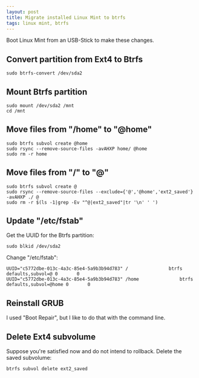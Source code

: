 ```yaml
---
layout: post
title: Migrate installed Linux Mint to btrfs
tags: linux mint, btrfs
---
```


Boot Linux Mint from an USB-Stick to make these changes.

## Convert partition from Ext4 to Btrfs

```
sudo btrfs-convert /dev/sda2
```

## Mount Btrfs partition

```
sudo mount /dev/sda2 /mnt
cd /mnt
```

## Move files from "/home" to "@home"

```
sudo btrfs subvol create @home
sudo rsync --remove-source-files -avAHXP home/ @home
sudo rm -r home
```

## Move files from "/" to "@"

```
sudo btrfs subvol create @
sudo rsync --remove-source-files --exclude={'@','@home','ext2_saved'} -avAHXP ./ @
sudo rm -r $(ls -1|grep -Ev "^@|ext2_saved"|tr '\n' ' ')
```

## Update "/etc/fstab"

Get the UUID for the Btrfs partition:

```
sudo blkid /dev/sda2
```

Change "/etc/fstab":

```
UUID="c5772dbe-013c-4a3c-85e4-5a9b3b94d783" /               btrfs    defaults,subvol=@ 0       0
UUID="c5772dbe-013c-4a3c-85e4-5a9b3b94d783" /home               btrfs    defaults,subvol=@home 0       0
```

## Reinstall GRUB

I used "Boot Repair", but I like to do that with the command line.

## Delete Ext4 subvolume

Suppose you're satisfied now and do not intend to rollback. Delete the saved subvolume:

```
btrfs subvol delete ext2_saved
```
